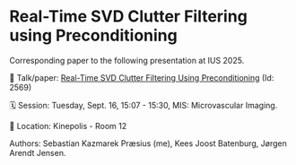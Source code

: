 # Real-Time SVD Clutter Filtering using Preconditioning
Corresponding paper to the following presentation at IUS 2025.

📄 Talk/paper: [Real-Time SVD Clutter Filtering Using Preconditioning](https://github.com/sebftw/Preconditioned-SVD/blob/main/paper.pdf) (Id: 2569) 

🗓️ Session: Tuesday, Sept. 16, 15:07 - 15:30, MIS: Microvascular Imaging.

📍 Location: Kinepolis - Room 12

Authors: Sebastian Kazmarek Præsius (me), Kees Joost Batenburg, Jørgen Arendt Jensen.
